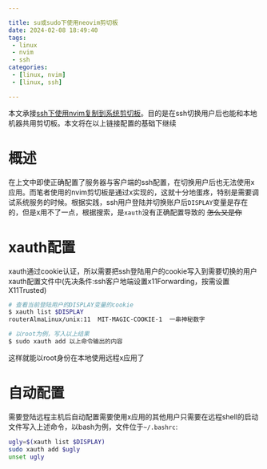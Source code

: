 ```yaml
---

title: su或sudo下使用neovim剪切板
date: 2024-02-08 18:49:40
tags:
 - linux
 - nvim
 - ssh
categories:
 - [linux, nvim]
 - [linux, ssh]

---
```


本文承接[ssh下使用nvim复制到系统剪切板](https://7cmb.com/ssh%E4%B8%8B%E4%BD%BF%E7%94%A8nvim%E5%A4%8D%E5%88%B6%E5%88%B0%E7%B3%BB%E7%BB%9F%E5%89%AA%E8%BE%91%E6%9D%BF/)。目的是在ssh切换用户后也能和本地机器共用剪切板。本文将在以上链接配置的基础下继续

# 概述

在上文中即使正确配置了服务器与客户端的ssh配置，在切换用户后也无法使用x应用。而笔者使用的nvim剪切板是通过x实现的，这就十分地蛋疼，特别是需要调试系统服务的时候。根据实践，ssh用户登陆并切换账户后`DISPLAY`变量是存在的，但是x用不了一点，根据搜索，是`xauth`没有正确配置导致的      <del>怎么又是你</del> 

# xauth配置

xauth通过cookie认证，所以需要把ssh登陆用户的cookie写入到需要切换的用户xauth配置文件中(先决条件:ssh客户地端设置x11Forwarding，按需设置X11Trusted)

```bash
# 查看当前登陆用户的DISPLAY变量的cookie
$ xauth list $DISPLAY
routerAlmaLinux/unix:11  MIT-MAGIC-COOKIE-1  一串神秘数字

# 以root为例，写入以上结果
$ sudo xauth add 以上命令输出的内容
```

这样就能以root身份在本地使用远程x应用了

# 自动配置

需要登陆远程主机后自动配置需要使用x应用的其他用户只需要在远程shell的启动文件写入上述命令，以bash为例，文件位于`~/.bashrc`:

```bash
ugly=$(xauth list $DISPLAY)
sudo xauth add $ugly
unset ugly
```
